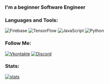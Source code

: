 ### I'm a beginner Software Engineer

### Languages and Tools:
![Firebase](https://img.shields.io/badge/-Firebase-090909?style=for-the-badge&logo=firebase&logoColor=F8C52C)
![TensorFlow](https://img.shields.io/badge/-TensorFlow-090909?style=for-the-badge&logo=tensorflow&logoColor=F88C00)
![JavaScript](https://img.shields.io/badge/-JavaScript-090909?style=for-the-badge&logo=JavaScript&logoColor=E9D54D)
![Python](https://img.shields.io/badge/-Python-090909?style=for-the-badge&logo=Python&logoColor=4F7DB3)

### Follow Me:
[![Vkontakte](https://img.shields.io/badge/-Vkontakte-090909?style=for-the-badge&logo=Vk&logoColor=4F7DB3)](https://vk.com/vinkyv)
[![Discord](https://img.shields.io/badge/-Discord-090909?style=for-the-badge&logo=Discord&logoColor=1195F5)](https://discord.gg/mbYDZsJs6e)

### Stats:
[![stats](https://github-readme-stats.vercel.app/api?username=VinkyV&show_icons=true&count_private=true)](http://l4t2.cf/)